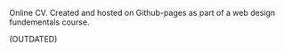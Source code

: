 Online CV. Created and hosted on Github-pages as part of a web design fundementals course.


(OUTDATED)

